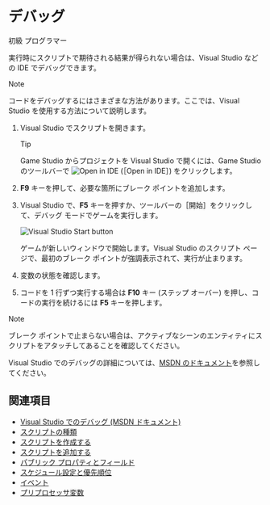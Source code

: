 # デバッグ

<span class="label label-doc-level">初級</span>
<span class="label label-doc-audience">プログラマー</span>

実行時にスクリプトで期待される結果が得られない場合は、Visual Studio などの IDE でデバッグできます。

>[!NOTE]
>コードをデバッグするにはさまざまな方法があります。ここでは、Visual Studio を使用する方法について説明します。

1. Visual Studio でスクリプトを開きます。

    >[!TIP]
    >Game Studio からプロジェクトを Visual Studio で開くには、Game Studio のツールバーで ![Open in IDE](media/launch-your-game-ide-icon.png) (［Open in IDE］) をクリックします。

2. **F9** キーを押して、必要な箇所にブレーク ポイントを追加します。

3. Visual Studio で、**F5** キーを押すか、ツールバーの［開始］をクリックして、デバッグ モードでゲームを実行します。

   ![Visual Studio Start button](media/visual-studio-start-button.png)

   ゲームが新しいウィンドウで開始します。Visual Studio のスクリプト ページで、最初のブレーク ポイントが強調表示されて、実行が止まります。

4. 変数の状態を確認します。

5. コードを 1 行ずつ実行する場合は **F10** キー (ステップ オーバー) を押し、コードの実行を続けるには **F5** キーを押します。

> [!NOTE]
> ブレーク ポイントで止まらない場合は、アクティブなシーンのエンティティにスクリプトをアタッチしてあることを確認してください。

Visual Studio でのデバッグの詳細については、[MSDN のドキュメント](https://msdn.microsoft.com/en-us/library/sc65sadd.aspx)を参照してください。

## 関連項目

* [Visual Studio でのデバッグ (MSDN ドキュメント)](https://msdn.microsoft.com/en-us/library/sc65sadd.aspx)
* [スクリプトの種類](types-of-script.md)
* [スクリプトを作成する](create-a-script.md)
* [スクリプトを追加する](add-a-script.md)
* [パブリック プロパティとフィールド](public-properties-and-fields.md)
* [スケジュール設定と優先順位](scheduling-and-priorities.md)
* [イベント](events.md)
* [プリプロセッサ変数](preprocessor-variables.md)
